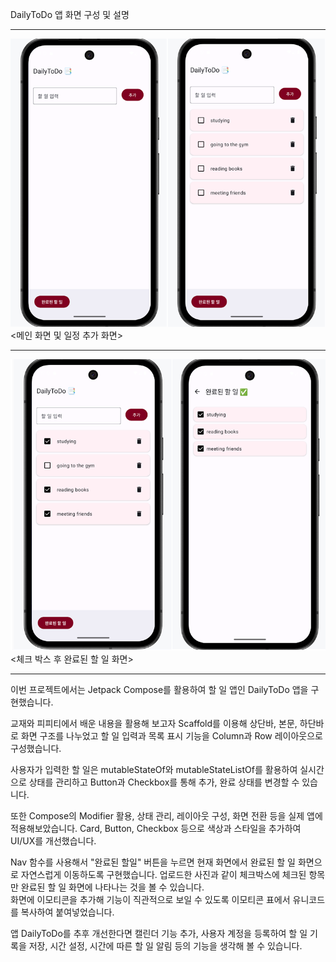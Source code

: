 DailyToDo 앱 화면 구성 및 설명  
<hr>  

  
<img src="app/images/main_add.png" width="600">
<메인 화면 및 일정 추가 화면>  <hr>  


<img src="app/images/check_done.png" width="600">
<체크 박스 후 완료된 할 일 화면>  <hr>  


이번 프로젝트에서는 Jetpack Compose를 활용하여 할 일 앱인 DailyToDo 앱을 구현했습니다.  

교재와 피피티에서 배운 내용을 활용해 보고자 Scaffold를 이용해 상단바, 본문, 하단바로 화면 구조를 나누었고
할 일 입력과 목록 표시 기능을 Column과 Row 레이아웃으로 구성했습니다.  

사용자가 입력한 할 일은 mutableStateOf와 mutableStateListOf를 활용하여 실시간으로 상태를 관리하고
Button과 Checkbox를 통해 추가, 완료 상태를 변경할 수 있습니다.  

또한 Compose의 Modifier 활용, 상태 관리, 레이아웃 구성, 화면 전환 등을 실제 앱에 적용해보았습니다.
Card, Button, Checkbox 등으로 색상과 스타일을 추가하여 UI/UX를 개선했습니다.

Nav 함수를 사용해서 "완료된 할일" 버튼을 누르면 현재 화면에서 완료된 할 일 화면으로 자연스럽게 이동하도록 구현했습니다.
업로드한 사진과 같이 체크박스에 체크된 항목만 완료된 할 일 화면에 나타나는 것을 볼 수 있습니다.  
화면에 이모티콘을 추가해 기능이 직관적으로 보일 수 있도록 이모티콘 표에서 유니코드를 복사하여 붙여넣었습니다.

앱 DailyToDo를 추후 개선한다면 캘린더 기능 추가, 사용자 계정을 등록하여 할 일 기록을 저장, 시간 설정, 시간에 따른 할 일 알림 등의 기능을 생각해 볼 수 있습니다.
